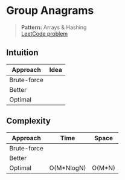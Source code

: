 # Group Anagrams

> **Pattern:** Arrays & Hashing  
> [LeetCode problem](https://leetcode.com/problems/group-anagrams/)

## Intuition

| Approach | Idea |
|----------|------|
| Brute-force | |
| Better | |
| Optimal | |

## Complexity

| Approach  | Time | Space |
|-----------|------|-------|
| Brute-force |  |  |
| Better |  |  |
| Optimal | O(M*NlogN) | O(M*N) |

